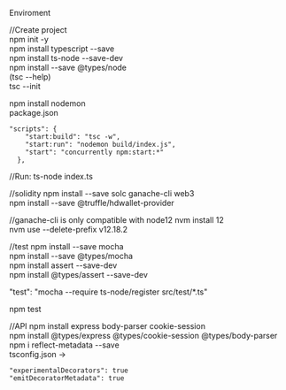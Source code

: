 Enviroment 

//Create project <br/>
npm init -y <br/>
npm install typescript --save <br/>
npm install ts-node --save-dev <br/>
npm install --save @types/node <br/>
(tsc --help)<br/>
tsc --init <br/>

npm install nodemon  <br/>
package.json <br/>
```
"scripts": { 
    "start:build": "tsc -w", 
    "start:run": "nodemon build/index.js",
    "start": "concurrently npm:start:*"
  },
```
//Run: ts-node index.ts

//solidity
npm install --save solc ganache-cli web3 <br/>
npm install --save @truffle/hdwallet-provider <br/>

//ganache-cli is only compatible with node12
nvm install 12 <br/>
nvm use --delete-prefix v12.18.2 <br/>

//test
npm install --save mocha <br/>
npm install --save @types/mocha <br/>
npm install assert --save-dev <br/>
npm install @types/assert --save-dev <br/>

"test": "mocha --require ts-node/register src/test/*.ts" <br/>

npm test <br/>

//API 
npm install express body-parser cookie-session <br/>
npm install @types/express @types/cookie-session @types/body-parser <br/>
npm i reflect-metadata --save <br/>
tsconfig.json -> <br/>
```
"experimentalDecorators": true
"emitDecoratorMetadata": true 
```
